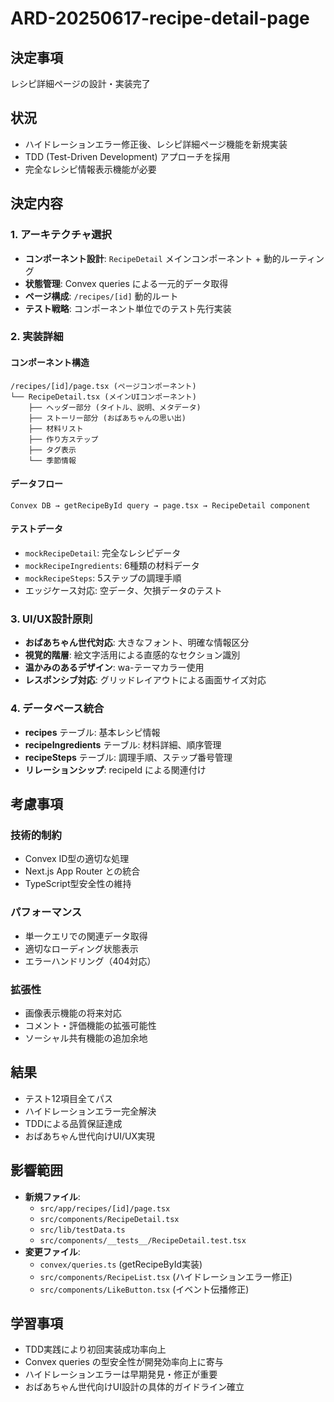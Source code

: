 # ARD-20250617-recipe-detail-page

## 決定事項
レシピ詳細ページの設計・実装完了

## 状況
- ハイドレーションエラー修正後、レシピ詳細ページ機能を新規実装
- TDD (Test-Driven Development) アプローチを採用
- 完全なレシピ情報表示機能が必要

## 決定内容

### 1. アーキテクチャ選択
- **コンポーネント設計**: `RecipeDetail` メインコンポーネント + 動的ルーティング
- **状態管理**: Convex queries による一元的データ取得
- **ページ構成**: `/recipes/[id]` 動的ルート
- **テスト戦略**: コンポーネント単位でのテスト先行実装

### 2. 実装詳細

#### コンポーネント構造
```
/recipes/[id]/page.tsx (ページコンポーネント)
└── RecipeDetail.tsx (メインUIコンポーネント)
    ├── ヘッダー部分 (タイトル、説明、メタデータ)
    ├── ストーリー部分 (おばあちゃんの思い出)
    ├── 材料リスト
    ├── 作り方ステップ
    ├── タグ表示
    └── 季節情報
```

#### データフロー
```
Convex DB → getRecipeById query → page.tsx → RecipeDetail component
```

#### テストデータ
- `mockRecipeDetail`: 完全なレシピデータ
- `mockRecipeIngredients`: 6種類の材料データ
- `mockRecipeSteps`: 5ステップの調理手順
- エッジケース対応: 空データ、欠損データのテスト

### 3. UI/UX設計原則
- **おばあちゃん世代対応**: 大きなフォント、明確な情報区分
- **視覚的階層**: 絵文字活用による直感的なセクション識別
- **温かみのあるデザイン**: wa-テーマカラー使用
- **レスポンシブ対応**: グリッドレイアウトによる画面サイズ対応

### 4. データベース統合
- **recipes** テーブル: 基本レシピ情報
- **recipeIngredients** テーブル: 材料詳細、順序管理
- **recipeSteps** テーブル: 調理手順、ステップ番号管理
- **リレーションシップ**: recipeId による関連付け

## 考慮事項

### 技術的制約
- Convex ID型の適切な処理
- Next.js App Router との統合
- TypeScript型安全性の維持

### パフォーマンス
- 単一クエリでの関連データ取得
- 適切なローディング状態表示
- エラーハンドリング（404対応）

### 拡張性
- 画像表示機能の将来対応
- コメント・評価機能の拡張可能性
- ソーシャル共有機能の追加余地

## 結果
- テスト12項目全てパス
- ハイドレーションエラー完全解決
- TDDによる品質保証達成
- おばあちゃん世代向けUI/UX実現

## 影響範囲
- **新規ファイル**: 
  - `src/app/recipes/[id]/page.tsx`
  - `src/components/RecipeDetail.tsx`
  - `src/lib/testData.ts`
  - `src/components/__tests__/RecipeDetail.test.tsx`
- **変更ファイル**: 
  - `convex/queries.ts` (getRecipeById実装)
  - `src/components/RecipeList.tsx` (ハイドレーションエラー修正)
  - `src/components/LikeButton.tsx` (イベント伝播修正)

## 学習事項
- TDD実践により初回実装成功率向上
- Convex queries の型安全性が開発効率向上に寄与
- ハイドレーションエラーは早期発見・修正が重要
- おばあちゃん世代向けUI設計の具体的ガイドライン確立